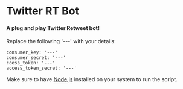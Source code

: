 # Twitter RT Bot
#### A plug and play Twitter Retweet bot!

Replace the following '---' with your details:

```
consumer_key: '---'
consumer_secret: '---'
ccess_token: '---'
access_token_secret: '---'
```

Make sure to have [Node.js](https://nodejs.org/) installed on your system to run the script.
